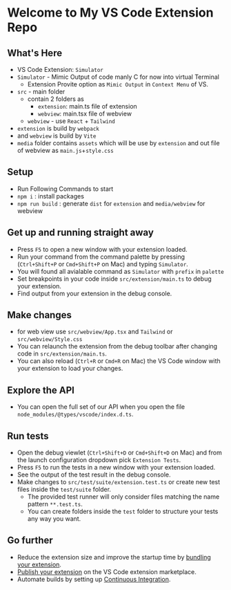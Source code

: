 # Welcome to My VS Code Extension Repo

## What's Here

* VS Code Extension: `Simulator`
* `Simulator` - Mimic Output of code manly C for now into virtual Terminal
  * Extension Provite option as `Mimic Output` in `Context Menu` of VS.
* `src` - main folder
  * contain 2 folders as
    * `extension`: main.ts file of extension
    * `webview`: main.tsx file of webview
  * `webview` - use `React` + `Tailwind`
* `extension` is build by `webpack`
* and `webview` is build by `Vite`
* `media` folder contains `assets` which will be use by `extension` and out file of webview as `main.js`+`style.css`

## Setup

* Run Following Commands to start
* `npm i` : install packages
* `npm run build` : generate `dist` for `extension` and `media/webview` for webview


## Get up and running straight away

* Press `F5` to open a new window with your extension loaded.
* Run your command from the command palette by pressing (`Ctrl+Shift+P` or `Cmd+Shift+P` on Mac) and typing `Simulator`.
* You will found all avialable command as `Simulator` with `prefix` in `palette`
* Set breakpoints in your code inside `src/extension/main.ts` to debug your extension.
* Find output from your extension in the debug console.

## Make changes
* for web view use `src/webview/App.tsx` and `Tailwind` or `src/webview/Style.css` 
* You can relaunch the extension from the debug toolbar after changing code in `src/extension/main.ts`.
* You can also reload (`Ctrl+R` or `Cmd+R` on Mac) the VS Code window with your extension to load your changes.


## Explore the API

* You can open the full set of our API when you open the file `node_modules/@types/vscode/index.d.ts`.

## Run tests

* Open the debug viewlet (`Ctrl+Shift+D` or `Cmd+Shift+D` on Mac) and from the launch configuration dropdown pick `Extension Tests`.
* Press `F5` to run the tests in a new window with your extension loaded.
* See the output of the test result in the debug console.
* Make changes to `src/test/suite/extension.test.ts` or create new test files inside the `test/suite` folder.
  * The provided test runner will only consider files matching the name pattern `**.test.ts`.
  * You can create folders inside the `test` folder to structure your tests any way you want.

## Go further

* Reduce the extension size and improve the startup time by [bundling your extension](https://code.visualstudio.com/api/working-with-extensions/bundling-extension).
* [Publish your extension](https://code.visualstudio.com/api/working-with-extensions/publishing-extension) on the VS Code extension marketplace.
* Automate builds by setting up [Continuous Integration](https://code.visualstudio.com/api/working-with-extensions/continuous-integration).
